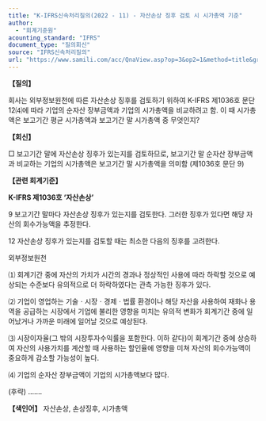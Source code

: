 ```yaml
---
title: "K-IFRS신속처리질의(2022 - 11) - 자산손상 징후 검토 시 시가총액 기준"
author:
  - "회계기준원"
acounting_standard: "IFRS"
document_type: "질의회신"
source: "IFRS신속처리질의"
url: "https://www.samili.com/acc/QnaView.asp?op=3&op2=1&method=title&group=2124-15;1&orgcode=3&searchword=&page=15&code=K%2DIFRS%EC%8B%A0%EC%86%8D%EC%B2%98%EB%A6%AC%EC%A7%88%EC%9D%98%2D11%3A20220222"
---
```

**【질의】**

  

회사는 외부정보원천에 따른 자산손상 징후를 검토하기 위하여 K-IFRS 제1036호 문단 12⑷에 따라 기업의 순자산 장부금액과 기업의 시가총액을 비교하려고 함. 이 때 시가총액은 보고기간 평균 시가총액과 보고기간 말 시가총액 중 무엇인지?

  
  

**【회신】**

  

□ 보고기간 말에 자산손상 징후가 있는지를 검토하므로, 보고기간 말 순자산 장부금액과 비교하는 기업의 시가총액은 보고기간 말 시가총액을 의미함 (제1036호 문단 9)

  
  

**【관련 회계기준】**

  

**K-IFRS 제1036호 ‘자산손상’**

  

9 보고기간 말마다 자산손상 징후가 있는지를 검토한다. 그러한 징후가 있다면 해당 자산의 회수가능액을 추정한다.

  

12 자산손상 징후가 있는지를 검토할 때는 최소한 다음의 징후를 고려한다.

  

외부정보원천

⑴ 회계기간 중에 자산의 가치가 시간의 경과나 정상적인 사용에 따라 하락할 것으로 예상되는 수준보다 유의적으로 더 하락하였다는 관측 가능한 징후가 있다.

⑵ 기업이 영업하는 기술ㆍ시장ㆍ경제ㆍ법률 환경이나 해당 자산을 사용하여 재화나 용역을 공급하는 시장에서 기업에 불리한 영향을 미치는 유의적 변화가 회계기간 중에 일어났거나 가까운 미래에 일어날 것으로 예상된다.

⑶ 시장이자율(그 밖의 시장투자수익률을 포함한다. 이하 같다)이 회계기간 중에 상승하여 자산의 사용가치를 계산할 때 사용하는 할인율에 영향을 미쳐 자산의 회수가능액이 중요하게 감소할 가능성이 높다.

⑷ 기업의 순자산 장부금액이 기업의 시가총액보다 많다.

(후략) …….

  
  

**【색인어】** 자산손상, 손상징후, 시가총액
